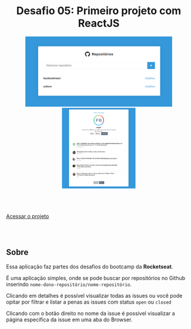 <h1 align="center">Desafio 05: Primeiro projeto com ReactJS</h1>

<p align="center">
  <img src=".github/image01.png" width="400" />
  <img src=".github/image02.png" width="200" />
</p>

<br /><br />

<a href="https://romantic-jackson-b1380a.netlify.app/" target="_blank">

Acessar o projeto

</a>

<br /><br />

## Sobre

Essa aplicação faz partes dos desafios do bootcamp da **Rocketseat**.

É uma aplicação simples, onde se pode buscar por repositórios no Github inserindo `nome-dono-repositório/nome-repositório`.

Clicando em detalhes é possível visualizar todas as issues ou você pode opitar por filtrar e listar a penas as issues com status `open` ou `closed`

Clicando com o botão direito no nome da issue é possivel visualizar a página específica da issue em uma aba do Browser.
